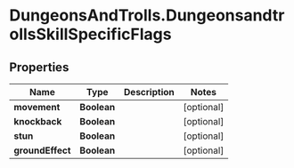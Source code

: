 # DungeonsAndTrolls.DungeonsandtrollsSkillSpecificFlags

## Properties

Name | Type | Description | Notes
------------ | ------------- | ------------- | -------------
**movement** | **Boolean** |  | [optional] 
**knockback** | **Boolean** |  | [optional] 
**stun** | **Boolean** |  | [optional] 
**groundEffect** | **Boolean** |  | [optional] 


